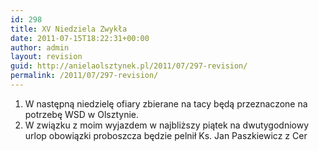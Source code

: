 ```yaml
---
id: 298
title: XV Niedziela Zwykła
date: 2011-07-15T18:22:31+00:00
author: admin
layout: revision
guid: http://anielaolsztynek.pl/2011/07/297-revision/
permalink: /2011/07/297-revision/
---
```

  1. W następną niedzielę ofiary zbierane na tacy będą przeznaczone na potrzebę WSD w Olsztynie.
  2. W związku z moim wyjazdem w najbliższy piątek na dwutygodniowy urlop obowiązki proboszcza będzie pelnił Ks. Jan Paszkiewicz z Cer